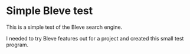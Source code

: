 # Simple Bleve test

This is a simple test of the Bleve search engine.

I needed to try Bleve features out for a project and created this small test program.
